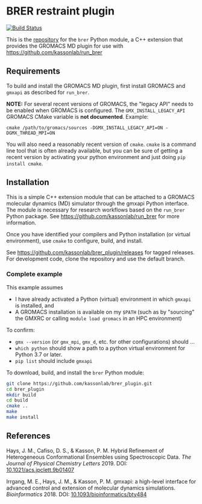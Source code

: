 # BRER restraint plugin

[![Build Status](https://github.com/kassonlab/brer_plugin/actions/workflows/test.yml/badge.svg?branch=master)](https://github.com/kassonlab/brer_plugin/actions/workflows/test.yml)

This is the [repository](https://github.com/kassonlab/brer_plugin)
for the `brer` Python module,
a C++ extension that provides the GROMACS MD plugin for use with
https://github.com/kassonlab/run_brer

## Requirements

To build and install the GROMACS MD plugin, first install GROMACS and `gmxapi` as described for `run_brer`.

**NOTE:** For several recent versions of GROMACS, the "legacy API" needs to be enabled when GROMACS is configured.
The `GMX_INSTALL_LEGACY_API` GROMACS CMake variable is **not documented**.
Example:

    cmake /path/to/gromacs/sources -DGMX_INSTALL_LEGACY_API=ON -DGMX_THREAD_MPI=ON

You will also need a reasonably recent version of `cmake`. `cmake` is a command line tool that is often
already available, but you can be sure of getting a recent version by activating your python environment
and just doing `pip install cmake`.

## Installation

This is a simple C++ extension module that can be attached to a GROMACS molecular dynamics (MD) simulator
through the gmxapi Python interface. The module is necessary for research workflows based on the
`run_brer` Python package. See https://github.com/kassonlab/run_brer for more information.

Once you have identified your compilers and Python installation (or virtual environment), use `cmake` to
configure, build, and install.

See https://github.com/kassonlab/brer_plugin/releases for tagged releases. For development code, clone the repository and use the default branch.

### Complete example

This example assumes
* I have already activated a Python (virtual) environment in which `gmxapi` is installed, and
* A GROMACS installation is available on my `$PATH` (such as by "sourcing" the GMXRC or calling `module load gromacs` in an HPC environment)

To confirm:
* `gmx --version` (or `gmx_mpi`, `gmx_d`, etc. for other configurations) should ...
* `which python` should show a path to a python virtual environment for Python 3.7 or later.
* `pip list` should include `gmxapi`

To download, build, and install the `brer` Python module:

```bash
git clone https://github.com/kassonlab/brer_plugin.git
cd brer_plugin
mkdir build
cd build
cmake ..
make
make install
```

## References

Hays, J. M., Cafiso, D. S., & Kasson, P. M.
Hybrid Refinement of Heterogeneous Conformational Ensembles using Spectroscopic Data.
*The Journal of Physical Chemistry Letters* 2019.
DOI: [10.1021/acs.jpclett.9b01407](https://pubs.acs.org/doi/10.1021/acs.jpclett.9b01407)

Irrgang, M. E., Hays, J. M., & Kasson, P. M. gmxapi: a high-level
interface for advanced control and extension of molecular dynamics
simulations. *Bioinformatics* 2018. DOI:
[10.1093/bioinformatics/bty484](https://doi.org/10.1093/bioinformatics/bty484)
